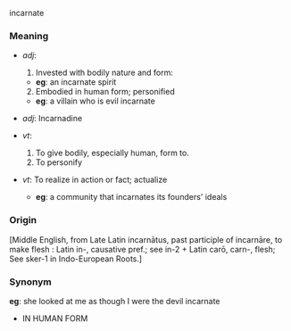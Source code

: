 incarnate
### Meaning
+ _adj_: 
   1. Invested with bodily nature and form:
    + __eg__: an incarnate spirit
   2. Embodied in human form; personified
    + __eg__: a villain who is evil incarnate
+ _adj_: Incarnadine

+ _vt_: 
   1. To give bodily, especially human, form to.
   2. To personify
+ _vt_: To realize in action or fact; actualize
    + __eg__: a community that incarnates its founders' ideals

### Origin

[Middle English, from Late Latin incarnātus, past participle of incarnāre, to make flesh : Latin in-, causative pref.; see in-2 + Latin carō, carn-, flesh; See sker-1 in Indo-European Roots.]

### Synonym

__eg__: she looked at me as though I were the devil incarnate

+ IN HUMAN FORM


